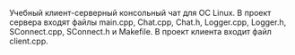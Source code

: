 Учебный клиент-серверный консольный чат для ОС Linux. В проект сервера входят файлы main.cpp, Chat.cpp, Chat.h, Logger.cpp, Logger.h, SConnect.cpp, SConnect.h и Makefile. В проект клиента входит файл client.cpp.
